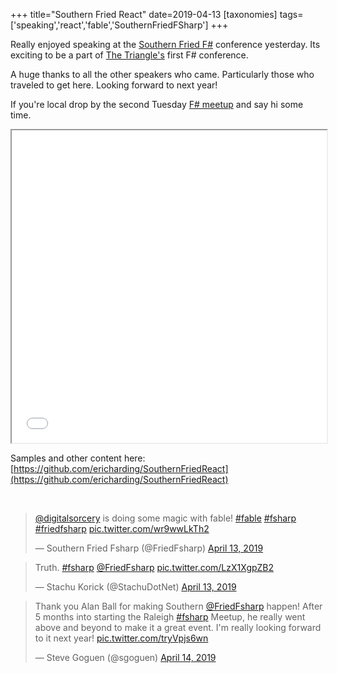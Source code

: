 +++
title="Southern Fried React"
date=2019-04-13
[taxonomies]
tags=['speaking','react','fable','SouthernFriedFSharp']
+++

Really enjoyed speaking at the [Southern Fried F#](https://southernfriedfsharp.com/) conference yesterday.  Its exciting to be a part of [The Triangle's](https://www.rtp.org/) first F# conference.

<!-- more --> 

A huge thanks to all the other speakers who came. Particularly those who traveled to get here.
Looking forward to next year!

If you're local drop by the second Tuesday [F# meetup](https://www.meetup.com/Triangle-F/) and say hi some time.


<iframe src="/SouthernFriedReact/slides/index.html" width="100%" height="500"> </iframe>

Samples and other content here:
[https://github.com/ericharding/SouthernFriedReact](https://github.com/ericharding/SouthernFriedReact)

<br />


<!-- [![me](b.jpg)](https://twitter.com/FriedFsharp/status/1117145411855224834) -->

<blockquote class="twitter-tweet" data-lang="en"><p lang="en" dir="ltr"><a href="https://twitter.com/digitalsorcery?ref_src=twsrc%5Etfw">@digitalsorcery</a> is doing some magic with fable! <a href="https://twitter.com/hashtag/fable?src=hash&amp;ref_src=twsrc%5Etfw">#fable</a> <a href="https://twitter.com/hashtag/fsharp?src=hash&amp;ref_src=twsrc%5Etfw">#fsharp</a> <a href="https://twitter.com/hashtag/friedfsharp?src=hash&amp;ref_src=twsrc%5Etfw">#friedfsharp</a> <a href="https://t.co/wr9wwLkTh2">pic.twitter.com/wr9wwLkTh2</a></p>&mdash; Southern Fried Fsharp (@FriedFsharp) <a href="https://twitter.com/FriedFsharp/status/1117145411855224834?ref_src=twsrc%5Etfw">April 13, 2019</a></blockquote>
<script async src="https://platform.twitter.com/widgets.js" charset="utf-8"></script>


<!-- [![me](a.jpg)](https://twitter.com/StachuDotNet/status/1117140858523062278) -->

<blockquote class="twitter-tweet" data-lang="en"><p lang="en" dir="ltr">Truth. <a href="https://twitter.com/hashtag/fsharp?src=hash&amp;ref_src=twsrc%5Etfw">#fsharp</a> <a href="https://twitter.com/FriedFsharp?ref_src=twsrc%5Etfw">@FriedFsharp</a> <a href="https://t.co/LzX1XgpZB2">pic.twitter.com/LzX1XgpZB2</a></p>&mdash; Stachu Korick (@StachuDotNet) <a href="https://twitter.com/StachuDotNet/status/1117140858523062278?ref_src=twsrc%5Etfw">April 13, 2019</a></blockquote>
<script async src="https://platform.twitter.com/widgets.js" charset="utf-8"></script>

<blockquote class="twitter-tweet" data-lang="en"><p lang="en" dir="ltr">Thank you Alan Ball for making Southern ⁦<a href="https://twitter.com/FriedFsharp?ref_src=twsrc%5Etfw">@FriedFsharp</a>⁩ happen! After 5 months into starting the Raleigh <a href="https://twitter.com/hashtag/fsharp?src=hash&amp;ref_src=twsrc%5Etfw">#fsharp</a> Meetup, he really went above and beyond to make it a great event.  I&#39;m really looking forward to it next year! <a href="https://t.co/tryVpjs6wn">pic.twitter.com/tryVpjs6wn</a></p>&mdash; Steve Goguen (@sgoguen) <a href="https://twitter.com/sgoguen/status/1117468764725968896?ref_src=twsrc%5Etfw">April 14, 2019</a></blockquote>
<script async src="https://platform.twitter.com/widgets.js" charset="utf-8"></script>
